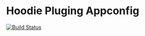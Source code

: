 # Hoodie Pluging Appconfig
[![Build Status](https://travis-ci.org/hoodiehq/hoodie-plugin-appconfig.svg)](https://travis-ci.org/hoodiehq/hoodie-plugin-appconfig)
